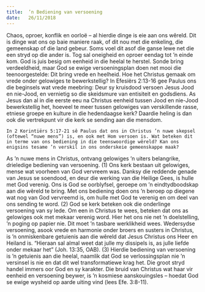 ```yaml
---
title:  ’n Bediening van versoening
date:   26/11/2018
---
```


Chaos, oproer, konflik en oorloë – al hierdie dinge is eie aan ons wêreld. Dit is dinge wat ons op baie maniere raak, of dit nou met die enkeling, die gemeenskap of die land gebeur. Soms voel dit asof die ganse lewe net die een stryd op die ander is. Tog sal oneigheid en oproer eendag tot ’n einde kom. God is juis besig om eenheid in die heelal te herstel. Sonde bring verdeeldheid, maar God se ewige versoeningsplan doen net mooi die teenoorgestelde: Dit bring vrede en heelheid. Hoe het Christus gemaak om vrede onder gelowiges te bewerkstellig? In Efesiërs 2:13-16 gee Paulus ons die beginsels wat vrede meebring: Deur sy kruisdood versoen Jesus Jood en nie-Jood, en vernietig so die skeidsmure van entisiteit en godsdiens. As Jesus dan al in die eerste eeu na Christus eenheid tussen Jood en nie-Jood bewerkstellig het, hoeveel te meer tussen gelowiges van verskillende rasse, etniese groepe en kulture in die hedendaagse kerk? Daardie heling is dan ook die vertrekpunt vir die kerk se sending aan die mensdom. 

`In 2 Korintiërs 5:17-21 sê Paulus dat ons in Christus ’n nuwe skepsel (oftewel “nuwe mens”) is, en ook met Hom versoen is. Wat beteken dit in terme van ons bediening in die teenswoordige wêreld? Kan ons enigsins tesame ’n verskil in ons onderskeie gemeenskappe maak?` 

As ’n nuwe mens in Christus, ontvang gelowiges ’n uiters belangrike, drieledige bediening van versoening. (1) Ons kerk bestaan uit gelowiges, mense wat voorheen van God vervreem was. Danksy die reddende genade van Jesus se soendood, en deur die werking van die Heilige Gees, is hulle met God verenig. Ons is God se oorblyfsel, geroepe om ’n eindtydboodskap aan die wêreld te bring. Met ons bediening doen ons ’n beroep op diegene wat nog van God vervreemd is, om hulle met God te verenig en om deel van ons sending te word. (2) God se kerk beteken ook die onderlinge versoening van sy lede. Om een in Christus te wees, beteken dat ons as gelowiges ook met mekaar verenig word. Hier het ons nie net ’n doelstelling, ’n poging op papier nie. Dit moet ’n tasbare werklikheid wees. Wedersydse versoening, asook vrede en harmonie onder broers en susters in Christus, is ’n onmiskenbare getuienis aan die wêreld dat Jesus Christus ons Heer en Heiland is. “Hieraan sal almal weet dat julle my dissipels is, as julle liefde onder mekaar het” (Joh. 13:35, OAB). (3) Hierdie bediening van versoening is ’n getuienis aan die heelal, naamlik dat God se verlossingsplan nie ’n versinsel is nie en dat dit wel transformatiewe krag het. Die groot stryd handel immers oor God en sy karakter. Die bruid van Christus wat haar vir eenheid en versoening beywer, is ’n kosmiese aanskouingsles – hoedat God se ewige wysheid op aarde uiting vind (lees Efe. 3:8-11).